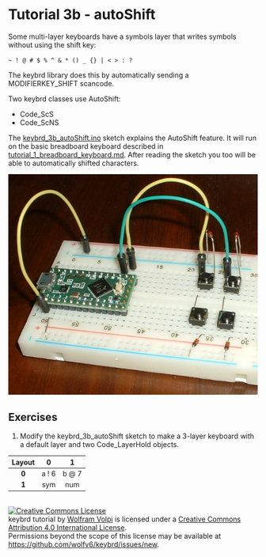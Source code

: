 Tutorial 3b - autoShift
=======================
Some multi-layer keyboards have a symbols layer that writes symbols without using the shift key:

    ~ ! @ # $ % ^ & * () _ {} | < > : ?

The keybrd library does this by automatically sending a MODIFIERKEY_SHIFT scancode.

Two keybrd classes use AutoShift:
* Code_ScS
* Code_ScNS

The [keybrd_3b_autoShift.ino](keybrd_3b_autoShift/keybrd_3b_autoShift.ino) sketch explains the AutoShift feature.
It will run on the basic breadboard keyboard described in [tutorial_1_breadboard_keyboard.md](tutorial_1_breadboard_keyboard.md).
After reading the sketch you too will be able to automatically shifted characters.

![basic breadboard keyboard](keybrd_1_breadboard/breadboard_keyboard_2x2.JPG "basic breadboard keyboard")

Exercises
---------
1) Modify the keybrd_3b_autoShift sketch to make a 3-layer keyboard with a default layer and two Code_LayerHold objects.

| Layout | **0** | **1** |
|:------:|:-----:|:-----:|
|  **0** | a ! 6 | b @ 7 |
|  **1** |  sym  |  num  |

<br>
<a rel="license" href="https://creativecommons.org/licenses/by/4.0/"><img alt="Creative Commons License" style="border-width:0" src="https://licensebuttons.net/l/by/4.0/88x31.png" /></a><br /><span xmlns:dct="http://purl.org/dc/terms/" property="dct:title">keybrd tutorial</span> by <a xmlns:cc="https://creativecommons.org/ns" href="https://github.com/wolfv6/keybrd" property="cc:attributionName" rel="cc:attributionURL">Wolfram Volpi</a> is licensed under a <a rel="license" href="https://creativecommons.org/licenses/by/4.0/">Creative Commons Attribution 4.0 International License</a>.<br />Permissions beyond the scope of this license may be available at <a xmlns:cc="https://creativecommons.org/ns" href="https://github.com/wolfv6/keybrd/issues/new" rel="cc:morePermissions">https://github.com/wolfv6/keybrd/issues/new</a>.
